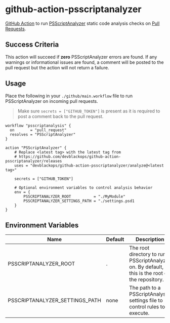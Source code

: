 # github-action-psscriptanalyzer

[GitHub Action](https://github.com/features/actions) to run [PSScriptAnalyzer](https://github.com/PowerShell/PSScriptAnalyzer) static code analysis checks on [Pull Requests](https://help.github.com/articles/about-pull-requests/).

## Success Criteria

This action will succeed if **zero** PSScriptAnalyzer errors are found.
If any warnings or informational issues are found, a comment will be posted to the pull request but the action will not return a failure.

## Usage

Place the following in your `./github/main.workflow` file to run PSScriptAnalyzer on incoming pull requests.

> Make sure `secrets = ["GITHUB_TOKEN"]` is present as it is required to post a comment back to the pull request.

```hcl
workflow "psscriptanalysis" {
  on       = "pull_request"
  resolves = "PSScriptAnalyzer"
}

action "PSScriptAnalyzer" {
    # Replace <latest tag> with the latest tag from
    # https://github.com/devblackops/github-action-psscriptanalyzer/releases
    uses = "devblackops/github-action-psscriptanalyzer/analyze@<latest tag>"

    secrets = ["GITHUB_TOKEN"]

    # Optional environment variables to control analysis behavior
    env = {
        PSSCRIPTANALYZER_ROOT          = "./MyModule"
        PSSCRIPTANALYZER_SETTINGS_PATH = "./settings.psd1
    }
}
```

## Environment Variables

| Name | Default | Description |
|--------------------------------|---------|-------------|
| PSSCRIPTANALYZER_ROOT          | . | The root directory to run PSScriptAnalyzer on. By default, this is the root of the repository.
| PSSCRIPTANALYZER_SETTINGS_PATH | none | The path to a PSScriptAnalyser settings file to control rules to execute.
